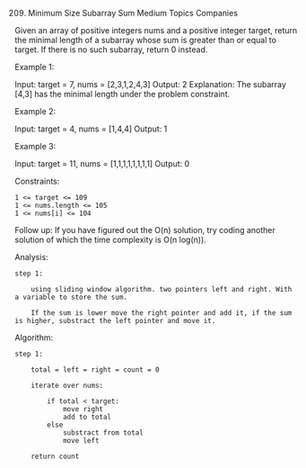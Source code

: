 209. Minimum Size Subarray Sum
Medium
Topics
Companies

Given an array of positive integers nums and a positive integer target, return the minimal length of a
subarray
whose sum is greater than or equal to target. If there is no such subarray, return 0 instead.

 

Example 1:

Input: target = 7, nums = [2,3,1,2,4,3]
Output: 2
Explanation: The subarray [4,3] has the minimal length under the problem constraint.

Example 2:

Input: target = 4, nums = [1,4,4]
Output: 1

Example 3:

Input: target = 11, nums = [1,1,1,1,1,1,1,1]
Output: 0

 

Constraints:

    1 <= target <= 109
    1 <= nums.length <= 105
    1 <= nums[i] <= 104

 
Follow up: If you have figured out the O(n) solution, try coding another solution of which the time complexity is O(n log(n)).


Analysis:

    step 1:

        using sliding window algorithm. two pointers left and right. With a variable to store the sum.

        If the sum is lower move the right pointer and add it, if the sum is higher, substract the left pointer and move it.

Algorithm:

    step 1:

        total = left = right = count = 0

        iterate over nums:

            if total < target:
                move right
                add to total
            else
                substract from total
                move left

        return count
